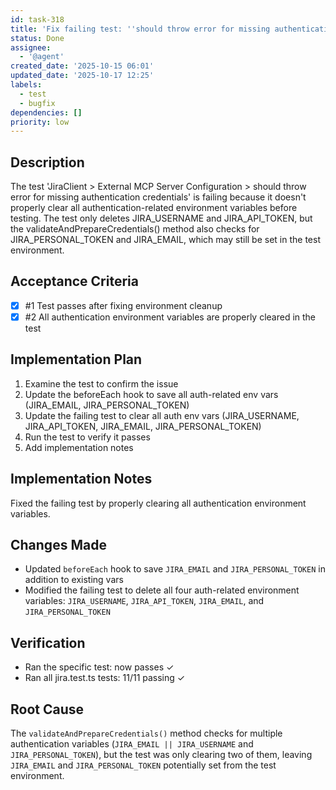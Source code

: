 ```yaml
---
id: task-318
title: 'Fix failing test: ''should throw error for missing authentication credentials'''
status: Done
assignee:
  - '@agent'
created_date: '2025-10-15 06:01'
updated_date: '2025-10-17 12:25'
labels:
  - test
  - bugfix
dependencies: []
priority: low
---
```


## Description

<!-- SECTION:DESCRIPTION:BEGIN -->
The test 'JiraClient > External MCP Server Configuration > should throw error for missing authentication credentials' is failing because it doesn't properly clear all authentication-related environment variables before testing. The test only deletes JIRA_USERNAME and JIRA_API_TOKEN, but the validateAndPrepareCredentials() method also checks for JIRA_PERSONAL_TOKEN and JIRA_EMAIL, which may still be set in the test environment.
<!-- SECTION:DESCRIPTION:END -->

## Acceptance Criteria
<!-- AC:BEGIN -->
- [x] #1 Test passes after fixing environment cleanup
- [x] #2 All authentication environment variables are properly cleared in the test
<!-- AC:END -->

## Implementation Plan

<!-- SECTION:PLAN:BEGIN -->
1. Examine the test to confirm the issue
2. Update the beforeEach hook to save all auth-related env vars (JIRA_EMAIL, JIRA_PERSONAL_TOKEN)
3. Update the failing test to clear all auth env vars (JIRA_USERNAME, JIRA_API_TOKEN, JIRA_EMAIL, JIRA_PERSONAL_TOKEN)
4. Run the test to verify it passes
5. Add implementation notes
<!-- SECTION:PLAN:END -->

## Implementation Notes

<!-- SECTION:NOTES:BEGIN -->
Fixed the failing test by properly clearing all authentication environment variables.

## Changes Made
- Updated `beforeEach` hook to save `JIRA_EMAIL` and `JIRA_PERSONAL_TOKEN` in addition to existing vars
- Modified the failing test to delete all four auth-related environment variables: `JIRA_USERNAME`, `JIRA_API_TOKEN`, `JIRA_EMAIL`, and `JIRA_PERSONAL_TOKEN`

## Verification
- Ran the specific test: now passes ✓
- Ran all jira.test.ts tests: 11/11 passing ✓

## Root Cause
The `validateAndPrepareCredentials()` method checks for multiple authentication variables (`JIRA_EMAIL || JIRA_USERNAME` and `JIRA_PERSONAL_TOKEN`), but the test was only clearing two of them, leaving `JIRA_EMAIL` and `JIRA_PERSONAL_TOKEN` potentially set from the test environment.
<!-- SECTION:NOTES:END -->
